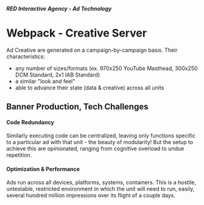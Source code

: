 ##### RED Interactive Agency - Ad Technology

Webpack - Creative Server
===============

Ad Creative are generated on a campaign-by-campaign basis. Their characteristics:
 - any number of sizes/formats (ex. 970x250 YouTube Masthead, 300x250 DCM Standard, 2x1 IAB Standard)
 - a similar "look and feel"
 - able to advance their state (data & creative) across all units
 
## Banner Production, Tech Challenges
#### Code Redundancy
Similarly executing code can be centralized, leaving only functions specific to a particular ad with that unit - the beauty of modularity! But the setup to achieve this are opinionated, ranging from cognitive overload to undue repetition.

#### Optimization & Performance
Ads run across all devices, platforms, systems, containers. This is a hostile, untestable, restricted environment in which the unit will need to run, easily, several hundred million impressions over its flight of a couple days.

